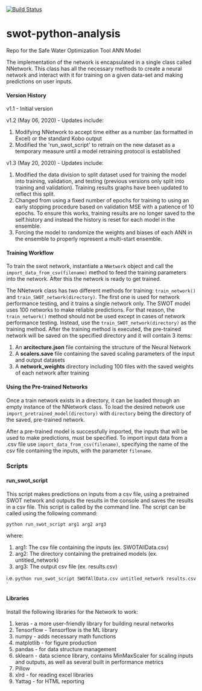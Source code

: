 [![Build Status](https://dev.azure.com/moselhy/Moes%20Sandbox/_apis/build/status/dighr.swot-python-analysis?branchName=master)](https://dev.azure.com/moselhy/Moes%20Sandbox/_build/latest?definitionId=1&branchName=master)

# swot-python-analysis
Repo for the Safe Water Optimization Tool ANN Model

The implementation of the network is encapsulated in a single class called
NNetwork. This class has all the necessary methods to create a neural network
and interact with it for training on a given data-set and making predictions 
on user inputs.

#### Version History

v1.1 - Initial version

v1.2 (May 06, 2020) - Updates include:
  1. Modifying NNetwork to accept time either as a number (as formatted in Excel) or the standard Kobo output
  2. Modified the 'run_swot_script' to retrain on the new dataset as a temporary measure until a model retraining protocol is established
  
v1.3 (May 20, 2020) - Updates include:
  1. Modified the data division to split dataset used for training the model into training, validation, and testing (previous versions only split into training and validation). Training results graphs have been updated to reflect this split.
  2. Changed from using a fixed number of epochs for training to using an early stopping procedure based on validation MSE with a patience of 10 epochs. To ensure this works, training results are no longer saved to the self.history and instead the history is reset for each model in the ensemble.
  3. Forcing the model to randomize the weights and biases of each ANN in the ensemble to properly represent a multi-start ensemble.


#### Training Workflow

To train the swot network, instantiate a `NNetwork` object and call the 
`import_data_from_csv(filename)` method to feed the training parameters
into the network. After this the network is ready to get trained.

The NNetwork class has two different methods for training: `train_network()`
and `train_SWOT_network(directory)`. The first one is used for network performance testing,
and it trains a single network only. The SWOT model uses 100 networks to make 
reliable predictions. For that reason, the `train_network()` method should not be
used except in cases of network performance testing. Instead, use the 
`train_SWOT_network(directory)` as the training method. After the training
method is executed, the pre-trained network will be saved on the specified 
directory and it will contain 3 items:
1. An **arcitecture.json** file containing the structure of the Neural Network
2. A **scalers.save** file containing the saved scaling parameters of the input and output datasets
3. A **network_weights** directory including 100 files with the saved weights of each network after training

#### Using the Pre-trained Networks

Once a train network exists in a directory, it can be loaded through an empty instance of the NNetwork class.
To load the desired network use `import_pretrained_model(directory)` with `directory` being the
directory of the saved, pre-trained network.

After a pre-trained model is successfully imported, the inputs that will be used to make predictions,
must be specified. To import input data from a .csv file use `import_data_from_csv(filename)`, specifying
the name of the csv file containing the inputs, with the parameter `filename`.

### Scripts

#### run_swot_script

This script makes predictions on inputs from a csv file, using a pretrained SWOT network and 
outputs the results in the console and saves the results in a csv file. This script is called by
the command line. The script can be called using the following command:

`python run_swot_script arg1 arg2 arg3`

where:
1. arg1: The csv file containing the inputs (ex. SWOTAllData.csv)
2. arg2: The directory containing the pretrained models (ex. untitled_network)
3. arg3: The output csv file (ex. results.csv)

i.e. `python run_swot_script SWOTAllData.csv untitled_network results.csv`
`

#### Libraries

Install the following libraries for the Network to work:
1. keras - a more user-friendly library for building neural networks
2. Tensorflow - Tensorflow is the ML library
3. numpy - adds necessary math functions
4. matplotlib - for figure production
5. pandas - for data structure management
6. sklearn - data science library, contains MinMaxScaler for scaling inputs and outputs, as well as several built in performance metrics
7. Pillow
8. xlrd - for reading excel libraries
9. Yattag - for HTML reporting

